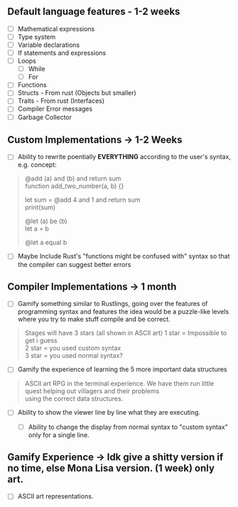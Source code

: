 
## Default language features - 1-2 weeks
- [ ] Mathematical expressions
- [ ] Type system
- [ ] Variable declarations
- [ ] If statements and expressions
- [ ] Loops
	- [ ] While
	- [ ] For
- [ ] Functions
- [ ] Structs - From rust (Objects but smaller)
- [ ] Traits - From rust (Interfaces)
- [ ] Compiler Error messages
- [ ] Garbage Collector

## Custom Implementations -> 1-2 Weeks
- [ ] Ability to rewrite poentially **EVERYTHING** according to the user's syntax, e.g. concept:
> @add (a) and (b) and return sum  
> function add_two_number(a, b) {}
> 
> let sum = @add 4 and 1 and return sum  
> print(sum)
>
> @let (a) be (b)  
> let a = b  
>   
> @let a equal b  
- [ ] Maybe Include Rust's "functions might be confused with" syntax so that the compiler can suggest better errors

## Compiler Implementations -> 1 month
- [ ] Gamify something similar to Rustlings, going over the features of programming syntax and features
	    the idea would be a puzzle-like levels where you try to make stuff compile and be correct.
> Stages will have 3 stars (all shown in ASCII art)
> 1 star = Impossible to get i guess  
> 2 star = you used custom syntax  
> 3 star = you used normal syntax?  
- [ ] Gamify the experience of learning the 5 more important data structures
> ASCII art RPG in the terminal experience.
> We have them run little quest helping out villagers and their problems  
> using the correct data structures.
- [ ] Ability to show the viewer line by line what they are executing.
	- [ ] Ability to change the display from normal syntax to "custom syntax" only for a single line.


## Gamify Experience -> Idk give a shitty version if no time, else Mona Lisa version. (1 week) only art.
- [ ] ASCII art representations.
